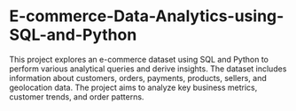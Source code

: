 # E-commerce-Data-Analytics-using-SQL-and-Python
This project explores an e-commerce dataset using SQL and Python to perform various analytical queries and derive insights. The dataset includes information about customers, orders, payments, products, sellers, and geolocation data. The project aims to analyze key business metrics, customer trends, and order patterns.
